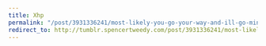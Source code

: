 ```yaml
---
title: Xhp
permalink: "/post/3931336241/most-likely-you-go-your-way-and-ill-go-mine-bob"
redirect_to: http://tumblr.spencertweedy.com/post/3931336241/most-likely-you-go-your-way-and-ill-go-mine-bob
---
```



